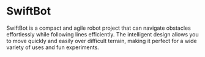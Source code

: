 # SwiftBot
SwiftBot is a compact and agile robot project that can navigate obstacles effortlessly while following lines efficiently. The intelligent design allows you to move quickly and easily over difficult terrain, making it perfect for a wide variety of uses and fun experiments.
